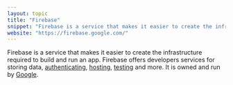 ```yaml
---
layout: topic
title: "Firebase"
snippet: "Firebase is a service that makes it easier to create the infrastructure required to build and app."
website: "https://firebase.google.com/"
---
```


Firebase is a service that makes it easier to create the infrastructure required to build and run an app. Firebase offers developers services for storing data, [authenticating](authentication), [hosting](hosting), [testing](automated-testing) and more. It is owned and run by [Google](https://google.com).
